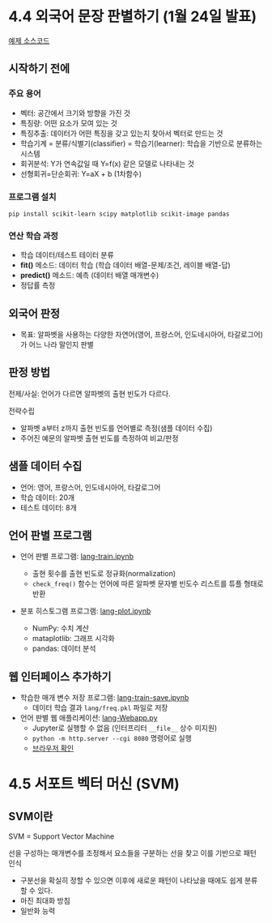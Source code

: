 # 4.4 외국어 문장 판별하기 (1월 24일 발표)

[예제 소스코드](http://wikibook.co.kr/python-machine-learning/)

## 시작하기 전에

### 주요 용어

* 벡터: 공간에서 크기와 방향을 가진 것
* 특징량: 어떤 요소가 모여 있는 것
* 특징추출: 데이터가 어떤 특징을 갖고 있는지 찾아서 벡터로 만드는 것
* 학습기계 = 분류/식별기(classifier) = 학습기(learner): 학습을 기반으로 분류하는 시스템
* 회귀분석: Y가 연속값일 때 Y=f(x) 같은 모델로 나타내는 것
* 선형회귀=단순회귀: Y=aX + b (1차함수)

### 프로그램 설치

```
pip install scikit-learn scipy matplotlib scikit-image pandas
```

### 연산 학습 과정

* 학습 데이터/테스트 테이터 분류
* **fit()** 메소드: 데이터 학습 (학습 데이터 배열-문제/조건, 레이블 배열-답)
* **predict()** 메소드: 예측 (데이터 배열 매개변수)
* 정답률 측정



## 외국어 판정

* 목표: 알파벳을 사용하는 다양한 자연어(영어, 프랑스어, 인도네시아어, 타갈로그어)가 어느 나라 말인지 판별

## 판정 방법

전제/사실: 언어가 다르면 알파벳의 출현 빈도가 다르다.

전략수립

* 알파벳 a부터 z까지 출현 빈도를 언어별로 측정(샘플 데이터 수집)
* 주어진 예문의 알파벳 출현 빈도를 측정하여 비교/판정

## 샘플 데이터 수집

* 언어: 영어, 프랑스어, 인도네시아어, 타갈로그어
* 학습 데이터: 20개
* 테스트 데이터: 8개

## 언어 판별 프로그램
* 언어 판별 프로그램: [lang-train.ipynb](lang-train.ipynb)
  * 출현 횟수를 출현 빈도로 정규화(normalization)
  * `check_freq()` 함수는 언어에 따른 알파벳 문자별 빈도수 리스트를 튜플 형태로 반환

* 분포 히스토그램 프로그램: [lang-plot.ipynb](lang-plot.ipynb)
  * NumPy: 수치 계산
  * mataplotlib: 그래프 시각화
  * pandas: 데이터 분석

## 웹 인터페이스 추가하기
* 학습한 매개 변수 저장 프로그램: [lang-train-save.ipynb](lang-train-save.ipynb)
  * 데이터 학습 결과 `lang/freq.pkl` 파일로 저장
* 언어 판별 웹 애플리케이션: [lang-Webapp.py](cgi-bin/lang-Webapp.py)
  * Jupyter로 실행할 수 없음 (인터프리터 `__file__` 상수 미지원)
  * ```python -m http.server --cgi 8080``` 명령어로 실행
  * [브라우저 확인](http://localhost:8080/cgi-bin/lang-Webapp.py)

# 4.5 서포트 벡터 머신 (SVM)

## SVM이란

SVM = Support Vector Machine

선을 구성하는 매개변수를 조정해서 요소들을 구분하는 선을 찾고 이를 기반으로 패턴 인식

- 구분선을 확실히 정할 수 있으면 이후에 새로운 패턴이 나타났을 때에도 쉽게 분류할 수 있다.
- 마진 최대화 방침
- 일반화 능력
